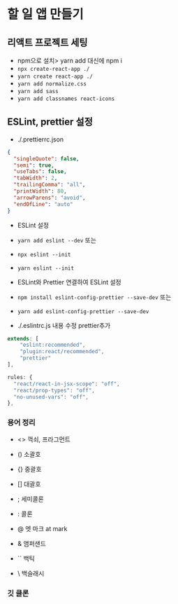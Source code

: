 # 할 일 앱 만들기

## 리액트 프로젝트 세팅

- npm으로 설치> yarn add 대신에 npm i
- `npx create-react-app ./`
- `yarn create react-app ./`
- `yarn add normalize.css`
- `yarn add sass`
- `yarn add classnames react-icons`

## ESLint, prettier 설정

- ./.prettierrc.json

```json
{
  "singleQuote": false,
  "semi": true,
  "useTabs": false,
  "tabWidth": 2,
  "trailingComma": "all",
  "printWidth": 80,
  "arrowParens": "avoid",
  "endOfLine": "auto"
}
```

- ESLint 설정
- `yarn add eslint --dev` 또는
- `npx eslint --init`
- `yarn eslint --init`

- ESLint와 Prettier 연결하여 ESLint 설정
- `npm install eslint-config-prettier --save-dev` 또는
- `yarn add eslint-config-prettier --save-dev`

- ./.eslintrc.js 내용 수정 prettier추가

```js
extends: [
    "eslint:recommended",
    "plugin:react/recommended",
    "prettier"
],
```

```js
rules: {
  "react/react-in-jsx-scope": "off",
  "react/prop-types": "off",
  "no-unused-vars": "off",
},
```

### 용어 정리

- <> 꺽쇠, 프라그먼트
- () 소괄호
- {} 중괄호
- [] 대괄호

- ; 세미콜론
- : 콜론
- @ 엣 마크 at mark
- & 앰퍼샌드
- `` 백틱
- \ 백슬래시

### 깃 클론
